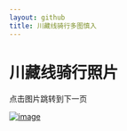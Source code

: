 ```yaml
---
layout: github
title: 川藏线骑行多图慎入
---
```


# 川藏线骑行照片

点击图片跳转到下一页

[![image](http://www.luolei.info/source/images/318-26.jpg)](http://www.luolei.info/318/318-27)
